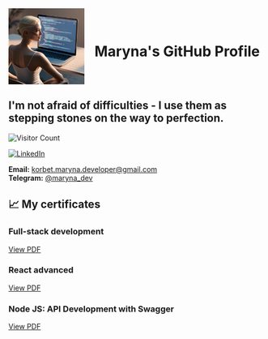 <div style="display: flex; align-items: center; margin-bottom: 20px;">
 <img src="./images/profile-image.jpg" alt="Profile image" width="150" style="margin-right: 20px;"/>
 <h1>Maryna's GitHub Profile</h1> 
 </div>

## I'm not afraid of difficulties - I use them as stepping stones on the way to perfection.

![Visitor Count](https://komarev.com/ghpvc/?username=maryna-korbet&color=blue)

[![LinkedIn](https://img.shields.io/badge/LinkedIn-Connect-blue)](https://www.linkedin.com/in/maryna-korbet)

**Email:** korbet.maryna.developer@gmail.com  
**Telegram:** [@maryna_dev](https://t.me/maryna_dev)

## 📈 My certificates

### Full-stack development 
[View PDF](https://drive.google.com/file/d/1PpcL3swBuMmHbz5jVImH56rRCSVCwECe/view?usp=sharing)
 
### React advanced 
[View PDF](https://drive.google.com/file/d/1bf8Sks0uCWVe_3lKc5IqAM8YSa_Tt0d5/view?usp=sharing)

### Node JS: API Development with Swagger 
[View PDF](https://drive.google.com/file/d/1SiExlG4Iioo24NrqB94numGbGkM2nVKT/view?usp=sharing)
